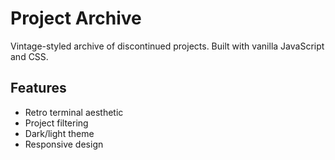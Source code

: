 # Project Archive

Vintage-styled archive of discontinued projects. Built with vanilla JavaScript and CSS.

## Features
- Retro terminal aesthetic
- Project filtering
- Dark/light theme
- Responsive design
